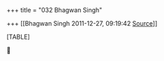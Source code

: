 +++
title = "032 Bhagwan Singh"

+++
[[Bhagwan Singh	2011-12-27, 09:19:42 [Source](https://groups.google.com/g/bvparishat/c/f_zr5lOSNCs)]]



[TABLE]



